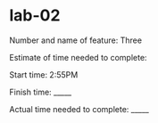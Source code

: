# lab-02

Number and name of feature: Three

Estimate of time needed to complete: 

Start time: 2:55PM

Finish time: _____

Actual time needed to complete: _____